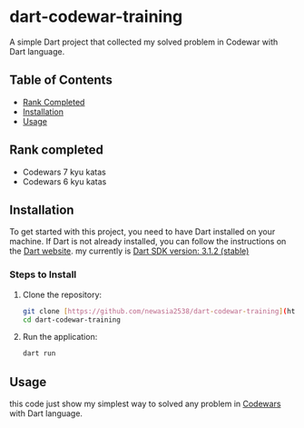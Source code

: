 # dart-codewar-training

A simple Dart project that collected my solved problem in Codewar with Dart language.

## Table of Contents

- [Rank Completed](#rank-completed)
- [Installation](#installation)
- [Usage](#usage)


## Rank completed

- Codewars 7 kyu katas
- Codewars 6 kyu katas

## Installation

To get started with this project, you need to have Dart installed on your machine. If Dart is not already installed, you can follow the instructions on the [Dart website](https://dart.dev/get-dart).
my currently is [Dart SDK version: 3.1.2 (stable)](https://dart.dev/get-dart/archive)

### Steps to Install

1. Clone the repository:
    ```bash
    git clone [https://github.com/newasia2538/dart-codewar-training](https://github.com/newasia2538/dart-codewar-training.git)
    cd dart-codewar-training
    ```

2. Run the application:
    ```bash
    dart run
    ```

## Usage

this code just show my simplest way to solved any problem in [Codewars](https://www.codewars.com/) with Dart language.
